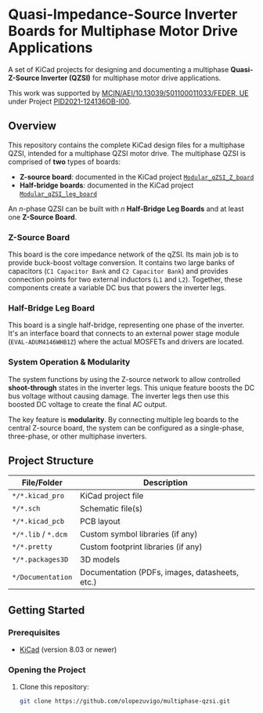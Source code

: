 # Quasi-Impedance-Source Inverter Boards for Multiphase Motor Drive Applications

A set of KiCad projects for designing and documenting a multiphase **Quasi-Z-Source Inverter (QZSI)** for multiphase motor drive applications.

This work was supported by [MCIN/AEI/10.13039/501100011033/FEDER, UE](https://www.aei.gob.es/en) under Project [PID2021-124136OB-I00](http://olopez.webs.uvigo.es/pgc2021.html).

## Overview

This repository contains the complete KiCad design files for a multiphase QZSI, intended for a multiphase QZSI motor drive.
The multiphase QZSI is comprised of **two** types of boards:
- **Z-source board**: documented in the KiCad project [`Modular_qZSI_Z_board`](https://github.com/olopezuvigo/multiphase-qzsi/tree/main/Modular_qZSI_Z_board)
- **Half-bridge boards**: documented in the KiCad project [`Modular_qZSI_leg_board`](https://github.com/olopezuvigo/multiphase-qzsi/tree/main/Modular_qZSI_leg_board)

An $n$-phase QZSI can be built with $n$ **Half-Bridge Leg Boards** and at least one **Z-Source Board**.

### Z-Source Board

This board is the core impedance network of the qZSI. Its main job is to provide buck-boost voltage conversion. It contains two large banks of capacitors (`C1 Capacitor Bank` and `C2 Capacitor Bank`) and provides connection points for two external inductors (`L1` and `L2`). Together, these components create a variable DC bus that powers the inverter legs.

### Half-Bridge Leg Board

This board is a single half-bridge, representing one phase of the inverter. It's an interface board that connects to an external power stage module (`EVAL-ADUM4146WHB1Z`) where the actual MOSFETs and drivers are located.

### System Operation & Modularity

The system functions by using the Z-source network to allow controlled **shoot-through** states in the inverter legs. This unique feature boosts the DC bus voltage without causing damage. The inverter legs then use this boosted DC voltage to create the final AC output.

The key feature is **modularity**. By connecting multiple leg boards to the central Z-source board, the system can be configured as a single-phase, three-phase, or other multiphase inverters.

## Project Structure

| File/Folder         | Description                                      |
|---------------------|--------------------------------------------------|
| `*/*.kicad_pro`     | KiCad project file                               |
| `*/*.sch`           | Schematic file(s)                                |
| `*/*.kicad_pcb`     | PCB layout                                       |
| `*/*.lib` / `*.dcm` | Custom symbol libraries (if any)                 |
| `*/*.pretty`        | Custom footprint libraries (if any)              |
| `*/*.packages3D`    | 3D models                                        |
| `*/Documentation`   | Documentation (PDFs, images, datasheets, etc.)   |

## Getting Started

### Prerequisites

- [KiCad](https://www.kicad.org/download/) (version 8.03 or newer)

### Opening the Project

1. Clone this repository:
   ```sh
   git clone https://github.com/olopezuvigo/multiphase-qzsi.git
